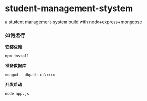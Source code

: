 # student-management-stystem
a student management-system build with node+express+mongoose


### 如何运行

**安装依赖**
```
npm install
```
**准备数据库**
```
mongod --dbpath c:\xxxx
```
**开发启动**
```
node app.js
```
